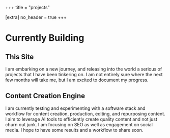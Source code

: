 +++
title = "projects"

[extra]
no_header = true
+++
# Currently Building
## This Site

I am embarking on a new journey, and releasing into the world a serious of projects that I have been tinkering on. I am not entirely sure where the next few months will take me, but I am excited to document my progress.

## Content Creation Engine

I am currently testing and experimenting with a software stack and workflow for content creation, production, editing, and repurposing content. I aim to leverage AI tools to efficiently create quality content and not just churn out junk. I am focusing on SEO as well as engagement on social media. I hope to have some results and a workflow to share soon.




